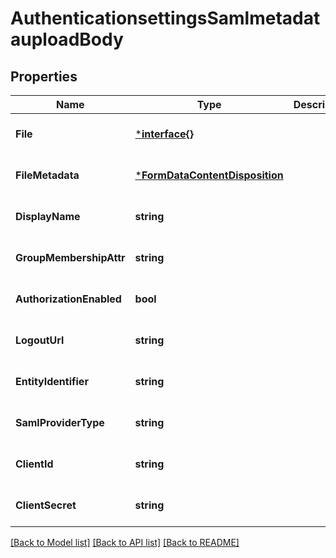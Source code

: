 # AuthenticationsettingsSamlmetadatauploadBody

## Properties
Name | Type | Description | Notes
------------ | ------------- | ------------- | -------------
**File** | [***interface{}**](interface{}.md) |  | [optional] [default to null]
**FileMetadata** | [***FormDataContentDisposition**](FormDataContentDisposition.md) |  | [optional] [default to null]
**DisplayName** | **string** |  | [optional] [default to null]
**GroupMembershipAttr** | **string** |  | [optional] [default to null]
**AuthorizationEnabled** | **bool** |  | [optional] [default to null]
**LogoutUrl** | **string** |  | [optional] [default to null]
**EntityIdentifier** | **string** |  | [optional] [default to null]
**SamlProviderType** | **string** |  | [optional] [default to null]
**ClientId** | **string** |  | [optional] [default to null]
**ClientSecret** | **string** |  | [optional] [default to null]

[[Back to Model list]](../README.md#documentation-for-models) [[Back to API list]](../README.md#documentation-for-api-endpoints) [[Back to README]](../README.md)

